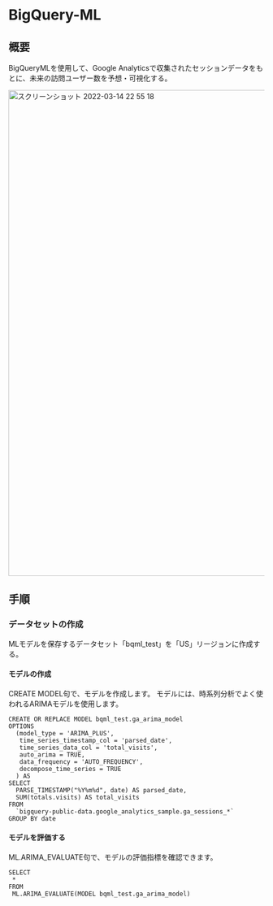 # BigQuery-ML

## 概要
BigQueryMLを使用して、Google Analyticsで収集されたセッションデータをもとに、未来の訪問ユーザー数を予想・可視化する。

<img width="957" alt="スクリーンショット 2022-03-14 22 55 18" src="https://user-images.githubusercontent.com/55085752/158186646-10276be8-18ad-4958-a74b-7670ab0d0c19.png">


## 手順
### データセットの作成
MLモデルを保存するデータセット「bqml_test」を「US」リージョンに作成する。
#### モデルの作成
CREATE MODEL句で、モデルを作成します。
モデルには、時系列分析でよく使われるARIMAモデルを使用します。
```
CREATE OR REPLACE MODEL bqml_test.ga_arima_model
OPTIONS
  (model_type = 'ARIMA_PLUS',
   time_series_timestamp_col = 'parsed_date',
   time_series_data_col = 'total_visits',
   auto_arima = TRUE,
   data_frequency = 'AUTO_FREQUENCY',
   decompose_time_series = TRUE
  ) AS
SELECT
  PARSE_TIMESTAMP("%Y%m%d", date) AS parsed_date,
  SUM(totals.visits) AS total_visits
FROM
  `bigquery-public-data.google_analytics_sample.ga_sessions_*`
GROUP BY date
```
#### モデルを評価する
ML.ARIMA_EVALUATE句で、モデルの評価指標を確認できます。
```
SELECT
 *
FROM
 ML.ARIMA_EVALUATE(MODEL bqml_test.ga_arima_model)
```
